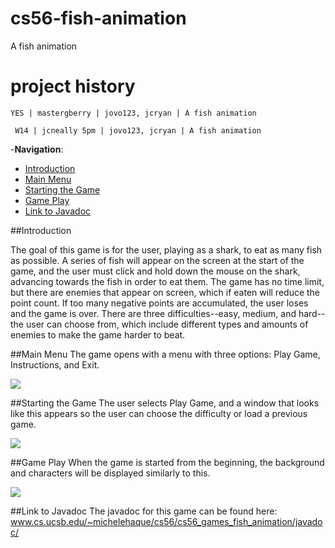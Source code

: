 cs56-fish-animation
===================

A fish animation

project history
===============
```
YES | mastergberry | jovo123, jcryan | A fish animation
```
```
 W14 | jcneally 5pm | jovo123, jcryan | A fish animation
```

-__Navigation__:
   - [Introduction](https://github.com/mochele15/cs56-games-fish-animation#introduction)
   - [Main Menu](https://github.com/mochele15/cs56-games-fish-animation#main-menu)
   - [Starting the Game](https://github.com/mochele15/cs56-games-fish-animation#starting-the-game)
   - [Game Play](https://github.com/mochele15/cs56-games-fish-animation#game-play)
   - [Link to Javadoc](https://github.com/mochele15/cs56-games-fish-animation#link-to-javadoc)

##Introduction

The goal of this game is for the user, playing as a shark, to eat as many fish as possible. A series of fish will appear on the screen at the start of the game, and the user must click and hold down the mouse on the shark, advancing towards the fish in order to eat them. The game has no time limit, but there are enemies that appear on screen, which if eaten will reduce the point count. If too many negative points are accumulated, the user loses and the game is over. There are three difficulties--easy, medium, and hard--the user can choose from, which include different types and amounts of enemies to make the game harder to beat.

##Main Menu
The game opens with a menu with three options: Play Game, Instructions, and Exit.

![](https://raw.githubusercontent.com/mochele15/cs56-games-fish-animation/master/screenshots/MainMenu.png)

##Starting the Game
The user selects Play Game, and a window that looks like this appears so the user can choose the difficulty or load a previous game.

![](https://raw.githubusercontent.com/mochele15/cs56-games-fish-animation/master/screenshots/Menu.png)

##Game Play
When the game is started from the beginning, the background and characters will be displayed similarly to this.

![](https://raw.githubusercontent.com/mochele15/cs56-games-fish-animation/master/screenshots/Normal_game.png)

##Link to Javadoc
The javadoc for this game can be found here: www.cs.ucsb.edu/~michelehaque/cs56/cs56_games_fish_animation/javadoc/